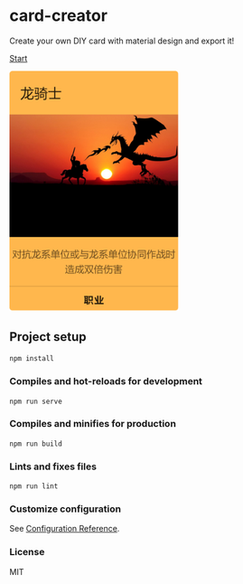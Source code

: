 # card-creator

Create your own DIY card with material design and export it!

[Start](https://monoglo.github.io/)

<img src="doc/images/dragonknight.png" width="300">

## Project setup

```
npm install
```

### Compiles and hot-reloads for development

```
npm run serve
```

### Compiles and minifies for production

```
npm run build
```

### Lints and fixes files

```
npm run lint
```

### Customize configuration

See [Configuration Reference](https://cli.vuejs.org/config/).

### License

MIT
